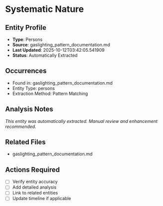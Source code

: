 # Systematic Nature

## Entity Profile
- **Type**: Persons
- **Source**: gaslighting_pattern_documentation.md
- **Last Updated**: 2025-10-12T03:42:05.541909
- **Status**: Automatically Extracted

## Occurrences
- Found in: gaslighting_pattern_documentation.md
- Entity Type: persons
- Extraction Method: Pattern Matching

## Analysis Notes
*This entity was automatically extracted. Manual review and enhancement recommended.*

## Related Files
- gaslighting_pattern_documentation.md

## Actions Required
- [ ] Verify entity accuracy
- [ ] Add detailed analysis
- [ ] Link to related entities
- [ ] Update timeline if applicable
